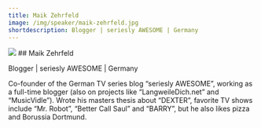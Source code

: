 ```yaml
---
title: Maik Zehrfeld 
image: /img/speaker/maik-zehrfeld.jpg
shortdescription: Blogger | seriesly AWESOME | Germany
---
```

<img src="/img/speaker/maik-zehrfeld.jpg">
## Maik Zehrfeld 

Blogger | seriesly AWESOME | Germany

Co-founder of the German TV series blog “seriesly AWESOME”, working as a full-time blogger (also on projects like “LangweileDich.net” and “MusicVidle”). Wrote his masters thesis about “DEXTER”, favorite TV shows include “Mr. Robot”, “Better Call Saul” and “BARRY”, but he also likes pizza and Borussia Dortmund.



